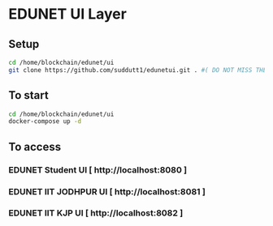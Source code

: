 # EDUNET UI Layer

## Setup

```sh
cd /home/blockchain/edunet/ui
git clone https://github.com/suddutt1/edunetui.git . #( DO NOT MISS THE DOT . )

```

## To start

```sh
cd /home/blockchain/edunet/ui
docker-compose up -d

```

## To access

### EDUNET Student UI [ http://localhost:8080 ]
### EDUNET IIT JODHPUR UI [ http://localhost:8081 ]
### EDUNET IIT KJP UI [ http://localhost:8082 ]
